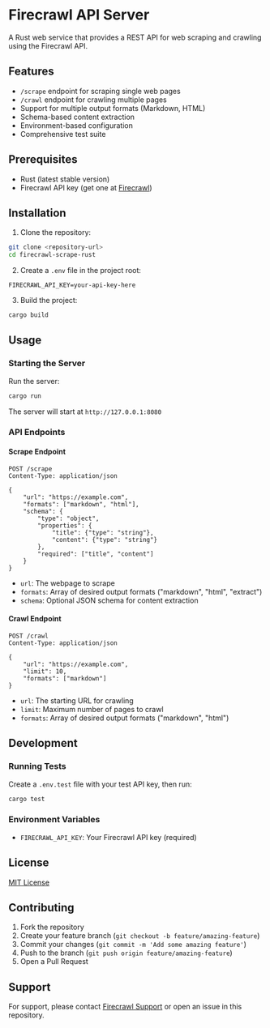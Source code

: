 # Firecrawl API Server

A Rust web service that provides a REST API for web scraping and crawling using the Firecrawl API.

## Features

- `/scrape` endpoint for scraping single web pages
- `/crawl` endpoint for crawling multiple pages
- Support for multiple output formats (Markdown, HTML)
- Schema-based content extraction
- Environment-based configuration
- Comprehensive test suite

## Prerequisites

- Rust (latest stable version)
- Firecrawl API key (get one at [Firecrawl](https://firecrawl.co))

## Installation

1. Clone the repository:
```bash
git clone <repository-url>
cd firecrawl-scrape-rust
```

2. Create a `.env` file in the project root:
```env
FIRECRAWL_API_KEY=your-api-key-here
```

3. Build the project:
```bash
cargo build
```

## Usage

### Starting the Server

Run the server:
```bash
cargo run
```

The server will start at `http://127.0.0.1:8080`

### API Endpoints

#### Scrape Endpoint

```http
POST /scrape
Content-Type: application/json

{
    "url": "https://example.com",
    "formats": ["markdown", "html"],
    "schema": {
        "type": "object",
        "properties": {
            "title": {"type": "string"},
            "content": {"type": "string"}
        },
        "required": ["title", "content"]
    }
}
```

- `url`: The webpage to scrape
- `formats`: Array of desired output formats ("markdown", "html", "extract")
- `schema`: Optional JSON schema for content extraction

#### Crawl Endpoint

```http
POST /crawl
Content-Type: application/json

{
    "url": "https://example.com",
    "limit": 10,
    "formats": ["markdown"]
}
```

- `url`: The starting URL for crawling
- `limit`: Maximum number of pages to crawl
- `formats`: Array of desired output formats ("markdown", "html")

## Development

### Running Tests

Create a `.env.test` file with your test API key, then run:

```bash
cargo test
```

### Environment Variables

- `FIRECRAWL_API_KEY`: Your Firecrawl API key (required)

## License

[MIT License](LICENSE)

## Contributing

1. Fork the repository
2. Create your feature branch (`git checkout -b feature/amazing-feature`)
3. Commit your changes (`git commit -m 'Add some amazing feature'`)
4. Push to the branch (`git push origin feature/amazing-feature`)
5. Open a Pull Request

## Support

For support, please contact [Firecrawl Support](https://firecrawl.co/support) or open an issue in this repository.
